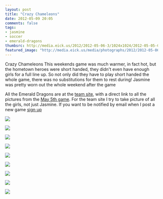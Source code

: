 ```yaml
---
layout: post
title: "Crazy Chameleons"
date: 2012-05-09 20:05
comments: false
tags: 
- jasmine
- soccer
- emerald-dragons
thumbsrc: http://media.eick.us/2012/2012-05-06-3/1024x1024/2012-05-05-Crazy-Chameleons1.jpg
featured_image: "http://media.eick.us/media/photographs/2012/2012-05-06-3/2012-05-05-Crazy-Chameleons1.jpg"
---
```

Crazy Chameleons
This weekends game was much warmer, in fact hot, but the hometown heroes were short handed, they didn't even have enough girls for a full line up.  So not only did they have to play short handed the whole game, there was no substitutions for them to rest during!  Jasmine was pretty worn out the whole weekend after the game

All the Emerald Dragons are at the [team site](http://eick.us/emerald-dragons), with a direct link to all the pictures from the [May 5th game](http://eick.us/emerald-dragons/#/14/0).  For the team site I try to take picture of all the girls, not just Jasmine. If you want to be notified by email when I post a new game [sign up](http://eepurl.com/lhf_9) 



![](http://media.eick.us/media/photographs/2012/2012-05-06-3/2012-05-05-Crazy-Chameleons1.jpg)




![](http://media.eick.us/media/photographs/2012/2012-05-06-3/2012-05-05-Crazy-Chameleons2.jpg)




![](http://media.eick.us/media/photographs/2012/2012-05-06-3/2012-05-05-Crazy-Chameleons3.jpg)




![](http://media.eick.us/media/photographs/2012/2012-05-06-3/2012-05-05-Crazy-Chameleons4.jpg)




![](http://media.eick.us/media/photographs/2012/2012-05-06-3/2012-05-05-Crazy-Chameleons5.jpg)




![](http://media.eick.us/media/photographs/2012/2012-05-06-3/2012-05-05-Crazy-Chameleons6.jpg)




![](http://media.eick.us/media/photographs/2012/2012-05-06-3/2012-05-05-Crazy-Chameleons7.jpg)




![](http://media.eick.us/media/photographs/2012/2012-05-06-3/2012-05-05-Crazy-Chameleons8.jpg)




![](http://media.eick.us/media/photographs/2012/2012-05-06-3/2012-05-05-Crazy-Chameleons9.jpg)

